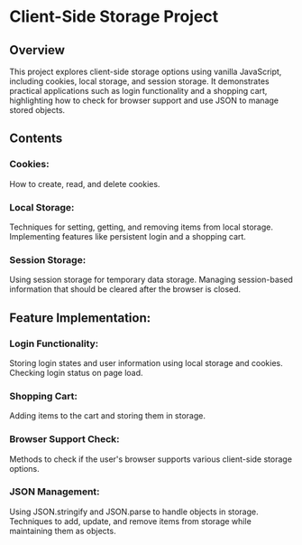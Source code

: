 # Client-Side Storage Project

## Overview
This project explores client-side storage options using vanilla JavaScript, including cookies, local storage, and session storage. It demonstrates practical applications such as login functionality and a shopping cart, highlighting how to check for browser support and use JSON to manage stored objects.

## Contents

### Cookies:
How to create, read, and delete cookies.

### Local Storage:
Techniques for setting, getting, and removing items from local storage.
Implementing features like persistent login and a shopping cart.

### Session Storage:
Using session storage for temporary data storage.
Managing session-based information that should be cleared after the browser is closed.

## Feature Implementation:
### Login Functionality:
Storing login states and user information using local storage and cookies.
Checking login status on page load.

### Shopping Cart:
Adding items to the cart and storing them in storage.

### Browser Support Check:
Methods to check if the user's browser supports various client-side storage options.

### JSON Management:
Using JSON.stringify and JSON.parse to handle objects in storage.
Techniques to add, update, and remove items from storage while maintaining them as objects.
